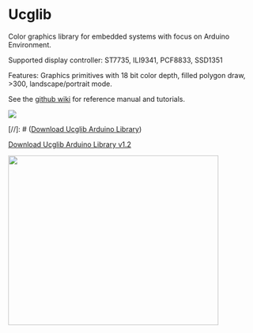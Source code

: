 # Ucglib

Color graphics library for embedded systems with focus on Arduino Environment.

Supported display controller: ST7735, ILI9341, PCF8833, SSD1351

Features: Graphics primitives with 18 bit color depth, filled polygon draw, >300, landscape/portrait mode.

See the [github wiki](https://github.com/olikraus/ucglib/wiki) for reference manual and tutorials.

[![](https://api.bintray.com/packages/olikraus/Ucglib/Arduino/images/download.png)](https://bintray.com/olikraus/Ucglib/Arduino/_latestVersion)

[//]: # ([Download Ucglib Arduino Library](https://github.com/olikraus/Ucglib_Arduino/releases/latest))

[Download Ucglib Arduino Library v1.2](https://github.com/olikraus/Ucglib_Arduino/releases/latest)

<a href='http://www.youtube.com/watch?feature=player_embedded&v=GSpYY0AMtEU' target='_blank'><img src='http://img.youtube.com/vi/GSpYY0AMtEU/0.jpg' width='425' height=344 /></a>
